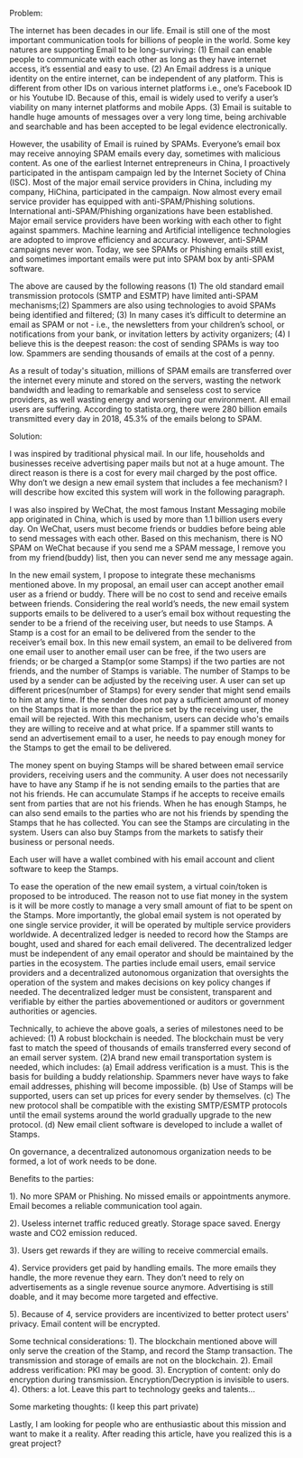 Problem:

The internet has been decades in our life. Email is still one of the most important communication tools for billions of people in the world. Some key natures are supporting Email to be long-surviving: (1) Email can enable people to communicate with each other as long as they have internet access, it’s essential and easy to use. (2) An Email address is a unique identity on the entire internet, can be independent of any platform. This is different from other IDs on various internet platforms i.e., one’s Facebook ID or his Youtube ID. Because of this, email is widely used to verify a user’s viability on many internet platforms and mobile Apps. (3) Email is suitable to handle huge amounts of messages over a very long time, being archivable and searchable and has been accepted to be legal evidence electronically.

However, the usability of Email is ruined by SPAMs. Everyone’s email box may receive annoying SPAM emails every day, sometimes with malicious content. As one of the earliest Internet entrepreneurs in China, I proactively participated in the antispam campaign led by the Internet Society of China (ISC). Most of the major email service providers in China, including my company, HiChina, participated in the campaign. Now almost every email service provider has equipped with anti-SPAM/Phishing solutions. International anti-SPAM/Phishing organizations have been established. Major email service providers have been working with each other to fight against spammers. Machine learning and Artificial intelligence technologies are adopted to improve efficiency and accuracy. However, anti-SPAM campaigns never won. Today, we see SPAMs or Phishing emails still exist, and sometimes important emails were put into SPAM box by anti-SPAM software.

The above are caused by the following reasons (1) The old standard email transmission protocols (SMTP and ESMTP) have limited anti-SPAM mechanisms;(2) Spammers are also using technologies to avoid SPAMs being identified and filtered; (3) In many cases it’s difficult to determine an email as SPAM or not - i.e., the newsletters from your children’s school, or notifications from your bank, or invitation letters by activity organizers; (4) I believe this is the deepest reason: the cost of sending SPAMs is way too low. Spammers are sending thousands of emails at the cost of a penny.

As a result of today's situation, millions of SPAM emails are transferred over the internet every minute and stored on the servers, wasting the network bandwidth and leading to remarkable and senseless cost to service providers, as well wasting energy and worsening our environment. All email users are suffering. According to statista.org, there were 280 billion emails transmitted every day in 2018, 45.3% of the emails belong to SPAM.

Solution:

I was inspired by traditional physical mail. In our life, households and businesses receive advertising paper mails but not at a huge amount. The direct reason is there is a cost for every mail charged by the post office. Why don’t we design a new email system that includes a fee mechanism? I will describe how excited this system will work in the following paragraph.

I was also inspired by WeChat, the most famous Instant Messaging mobile app originated in China, which is used by more than 1.1 billion users every day. On WeChat, users must become friends or buddies before being able to send messages with each other. Based on this mechanism, there is NO SPAM on WeChat because if you send me a SPAM message, I remove you from my friend(buddy) list, then you can never send me any message again. 

In the new email system, I propose to integrate these mechanisms mentioned above. In my proposal, an email user can accept another email user as a friend or buddy. There will be no cost to send and receive emails between friends. Considering the real world’s needs, the new email system supports emails to be delivered to a user’s email box without requesting the sender to be a friend of the receiving user, but needs to use Stamps. A Stamp is a cost for an email to be delivered from the sender to the receiver’s email box. In this new email system, an email to be delivered from one email user to another email user can be free, if the two users are friends; or be charged a Stamp(or some Stamps) if the two parties are not friends, and the number of Stamps is variable. The number of Stamps to be used by a sender can be adjusted by the receiving user. A user can set up different prices(number of Stamps) for every sender that might send emails to him at any time. If the sender does not pay a sufficient amount of money on the Stamps that is more than the price set by the receiving user, the email will be rejected. With this mechanism, users can decide who's emails they are willing to receive and at what price. If a spammer still wants to send an advertisement email to a user, he needs to pay enough money for the Stamps to get the email to be delivered.

The money spent on buying Stamps will be shared between email service providers, receiving users and the community. A user does not necessarily have to have any Stamp if he is not sending emails to the parties that are not his friends. He can accumulate Stamps if he accepts to receive emails sent from parties that are not his friends. When he has enough Stamps, he can also send emails to the parties who are not his friends by spending the Stamps that he has collected. You can see the Stamps are circulating in the system. Users can also buy Stamps from the markets to satisfy their business or personal needs.

Each user will have a wallet combined with his email account and client software to keep the Stamps. 

To ease the operation of the new email system, a virtual coin/token is proposed to be introduced. The reason not to use fiat money in the system is it will be more costly to manage a very small amount of fiat to be spent on the Stamps. More importantly, the global email system is not operated by one single service provider, it will be operated by multiple service providers worldwide. A decentralized ledger is needed to record how the Stamps are bought, used and shared for each email delivered. The decentralized ledger must be independent of any email operator and should be maintained by the parties in the ecosystem. The parties include email users, email service providers and a decentralized autonomous organization that oversights the operation of the system and makes decisions on key policy changes if needed. The decentralized ledger must be consistent, transparent and verifiable by either the parties abovementioned or auditors or government authorities or agencies.

Technically, to achieve the above goals, a series of milestones need to be achieved:  (1) A robust blockchain is needed. The blockchain must be very fast to match the speed of thousands of emails transferred every second of an email server system. (2)A brand new email transportation system is needed, which includes: (a) Email address verification is a must. This is the basis for building a buddy relationship. Spammers never have ways to fake email addresses, phishing will become impossible. (b) Use of Stamps will be supported, users can set up prices for every sender by themselves. (c) The new protocol shall be compatible with the existing SMTP/ESMTP protocols until the email systems around the world gradually upgrade to the new protocol. (d) New email client software is developed to include a wallet of Stamps.

On governance, a decentralized autonomous organization needs to be formed, a lot of work needs to be done.

Benefits to the parties:

1).     No more SPAM or Phishing. No missed emails or appointments anymore. Email becomes a reliable communication tool again.

2).     Useless internet traffic reduced greatly. Storage space saved. Energy waste and CO2 emission reduced.

3).     Users get rewards if they are willing to receive commercial emails.

4).     Service providers get paid by handling emails. The more emails they handle, the more revenue they earn. They don’t need to rely on advertisements as a single revenue source anymore. Advertising is still doable, and it may become more targeted and effective. 

5).     Because of 4, service providers are incentivized to better protect users' privacy. Email content will be encrypted.


Some technical considerations:
1).     The blockchain mentioned above will only serve the creation of the Stamp, and record the Stamp transaction. The transmission and storage of emails are not on the blockchain.
2).     Email address verification: PKI may be good.
3).     Encryption of content: only do encryption during transmission. Encryption/Decryption is invisible to users.
4).     Others: a lot. Leave this part to technology geeks and talents...

Some marketing thoughts:
(I keep this part private)

Lastly, I am looking for people who are enthusiastic about this mission and want to make it a reality. After reading this article, have you realized this is a great project?





